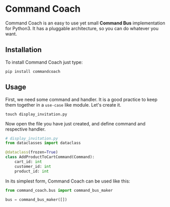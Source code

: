# Command Coach
Command Coach is an easy to use yet small **Command Bus** implementation for Python3. It has a pluggable architecture, 
so you can do whatever you want.

## Installation
To install Command Coach just type:
```shell
pip install commandcoach
```

## Usage
First, we need some command and handler. It is a good practice to keep them together in a `use-case` like module. Let's
create it.

```shell
touch display_invitation.py
```

Now open the file you have just created, and define command and respective handler.

```python
# display_invitation.py
from dataclasses import dataclass

@dataclass(frozen=True)
class AddProductToCartCommand(Command):
    cart_id: int
    customer_id: int
    product_id: int

```

In its simplest form, Command Coach can be used like this:
```python
from command_coach.bus import command_bus_maker

bus = command_bus_maker([])
```